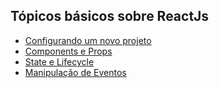 ## Tópicos básicos sobre ReactJs

- [Configurando um novo projeto](../master/configuration.md)
- [Components e Props](../master/components-and-props.md)
- [State e Lifecycle](../master/state-and-lifecycle.md)
- [Manipulação de Eventos](../master/handling-events.md)
